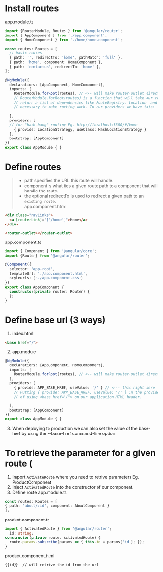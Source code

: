 # Install routes
app.module.ts
```ts
import {RouterModule, Routes } from '@angular/router';
import { AppComponent } from './app.component';
import { HomeComponent } from './home/home.component';

const routes: Routes = [
  // basic routes
  { path: '', redirectTo: 'home', pathMatch: 'full' },
  { path: 'home', component: HomeComponent },
  { path: 'contactus', redirectTo: 'home' },
];

@NgModule({
  declarations: [AppComponent, HomeComponent],
  imports: [
    RouterModule.forRoot(routes), // <-- will make router-outlet directive available to our template.
    // RouterModule.forRoot(routes) is a function that will take our routes, configure the router, and 
    // return a list of dependencies like RouteRegistry, Location, and several other classes that are 
    // necessary to make routing work. In our providers we have this:

  ],
  providers: [
  // for "hash-bang" routing Eg. http://localhost:3300/#/home
    { provide: LocationStrategy, useClass: HashLocationStrategy }
  ],
  bootstrap: [AppComponent]
})
export class AppModule { }
```
# Define routes
> - path specifies the URL this route will handle. <br>
> - component is what ties a given route path to a component that will handle the route. <br>
> - the optional redirectTo is used to redirect a given path to an `existing route`. <br>
app.component.html
```html
<div class="navLinks">
  <a [routerLink]="['/home']">Home</a>
</div>

<router-outlet></router-outlet>
```
app.component.ts
```ts
import { Component } from '@angular/core';
import {Router} from '@angular/router';

@Component({
  selector: 'app-root',
  templateUrl: './app.component.html',
  styleUrls: ['./app.component.css']
})
export class AppComponent {
  constructor(private router: Router) {
  };
}
```
# Define base url (3 ways)
1. index.html
```html
<base href="/">
```
2. app.module
```ts
@NgModule({
  declarations: [AppComponent, HomeComponent],
  imports: [
    RouterModule.forRoot(routes), // <-- will make router-outlet directive available to our template.
  ],
  providers: [
    { provide: APP_BASE_HREF, useValue: '/' } // <--- this right here 
    // Putting { provide: APP_BASE_HREF, useValue: '/' } in the providers is the equivalent 
    // of using <base href="/"> on our application HTML header.

  ],
  bootstrap: [AppComponent]
})
export class AppModule { }
```
3. When deploying to production we can also set the value of the base-href by using the --base-href command-line option

# To retrieve the parameter for a given route (
1. Import `ActivateRoute` where you need to retrive parameters Eg. ProductComponent
2. Inject `ActivatedRoute` into the constructor of our component.
3. Define route
app.module.ts
```ts
const routes: Routes = [
{ path: 'about/:id', component: AboutComponent }
];
```
product.component.ts
```ts
import { ActivatedRoute } from '@angular/router';
  id: string;
constructor(private route: ActivatedRoute) {
  route.params.subscribe(params => { this.id = params['id']; });
}
```
product.component.html
```html
{{id}}  // will retrive the id from the url
```
